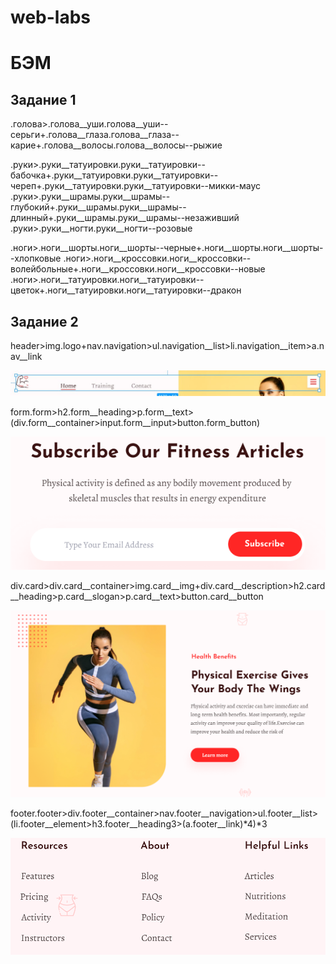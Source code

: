 # web-labs

# БЭМ 


## Задание 1



.голова>.голова__уши.голова__уши--серьги+.голова__глаза.голова__глаза--карие+.голова__волосы.голова__волосы--рыжие

.руки>.руки__татуировки.руки__татуировки--бабочка+.руки__татуировки.руки__татуировки--череп+.руки__татуировки.руки__татуировки--микки-маус
.руки>.руки__шрамы.руки__шрамы--глубокий+.руки__шрамы.руки__шрамы--длинный+.руки__шрамы.руки__шрамы--незаживший
.руки>.руки__ногти.руки__ногти--розовые

.ноги>.ноги__шорты.ноги__шорты--черные+.ноги__шорты.ноги__шорты--хлопковые
.ноги>.ноги__кроссовки.ноги__кроссовки--волейбольные+.ноги__кроссовки.ноги__кроссовки--новые
.ноги>.ноги__татуировки.ноги__татуировки--цветок+.ноги__татуировки.ноги__татуировки--дракон



## Задание 2

header>img.logo+nav.navigation>ul.navigation__list>li.navigation__item>a.nav__link

![alt text](https://github.com/khakimovadasha/web-labs/blob/lab1/photo_5253533117078160392_y.jpg)


form.form>h2.form__heading>p.form__text>(div.form__container>input.form__input>button.form_button)

![alt text](https://github.com/khakimovadasha/web-labs/blob/lab1/2023-02-19_22-53-05.png)


div.card>div.card__container>img.card__img+div.card__description>h2.card__heading>p.card__slogan>p.card__text>button.card__button

![alt text](https://github.com/khakimovadasha/web-labs/blob/lab1/2023-02-19_23-03-55.png)


footer.footer>div.footer__container>nav.footer__navigation>ul.footer__list>(li.footer__element>h3.footer__heading3>(a.footer__link)*4)*3

![alt text](https://github.com/khakimovadasha/web-labs/blob/lab1/2023-02-19_23-19-24.png)
